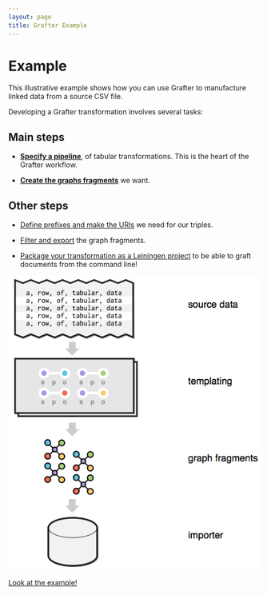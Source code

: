 ```yaml
---
layout: page
title: Grafter Example
---
```

# Example

This illustrative example shows how you can use Grafter to manufacture linked data from a source CSV file.

Developing a Grafter transformation involves several tasks:

## Main steps

- **[Specify a pipeline](906_pipeline.html)**, of tabular transformations. This is the heart of the Grafter workflow.

- **[Create the graphs fragments](907_graph.html)** we want.

## Other steps

- [Define prefixes and make the URIs](911_making_uri.html) we need for our triples.

- [Filter and export](941_filter_import.html) the graph fragments.

- [Package your transformation as a Leiningen project](951_command_line.html) to be able to graft documents from the command line!

![process](/assets/index_1.png)


[Look at the example!](905_general.html)

